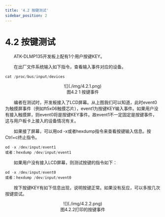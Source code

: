 ```yaml
---
title: '4.2 按键测试'
sidebar_position: 2
---
```


# 4.2 按键测试

&emsp;&emsp;ATK-DLMP135开发板上配有1个用户按键KEY。

&emsp;&emsp;在出厂文件系统输入如下指令，查看输入事件对应的设备。

```c#
cat /proc/bus/input/devices
```

<center>
![](./img/4.2.1.png)<br />
图4.2 1 按键事件
</center>

&emsp;&emsp;编者在测试时，开发板接入了LCD屏幕。从上图我们可以知道，此时event0为触摸屏事件（例如ft5x06触摸芯片），event1为按键KEY输入事件。如果用户没有接入触摸屏，则event0将是按键KEY事件。故event1不一定固定是按键事件，这与用户板卡上接入的设备情况有关。

&emsp;&emsp;如果接了屏幕，可以用od -x或者hexdump指令来查看按键输入信息。按Ctrl+c终止指令。

```c#
od -x /dev/input/event1
或者：hexdump /dev/input/event1
```

&emsp;&emsp;如果用户没有接入LCD屏幕，则测试按键的指令如下：

```c#
od -x /dev/input/event0
或者：hexdump /dev/input/event0
```

&emsp;&emsp;按下按键KEY有如下信息出现，说明按键正常。如果没有反应，可以多按几次按键尝试。


<center>
![](./img/4.2.2.png)<br />
图4.2.2打印的按键事件
</center>






